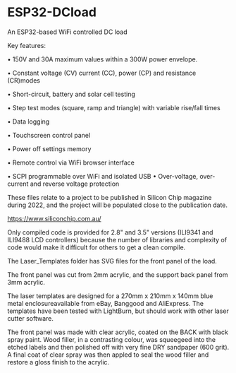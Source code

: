# ESP32-DCload
An ESP32-based WiFi controlled DC load

Key features:

•	150V and 30A maximum values within a 300W power envelope.

•	Constant voltage (CV) current (CC), power (CP) and resistance (CR)modes

•	Short-circuit, battery and solar cell testing

•	Step test modes (square, ramp and triangle) with variable rise/fall times

•	Data logging

•	Touchscreen control panel 

•	Power off settings memory

•	Remote control via WiFi browser interface

•	SCPI programmable over WiFi and isolated USB
•	Over-voltage, over-current and reverse voltage protection

These files relate to a project to be published in Silicon Chip magazine during 2022, and the project will be populated close to the publication date. 

https://www.siliconchip.com.au/ 

Only compiled code is provided for 2.8" and 3.5" versions (ILI9341 and ILI9488 LCD controllers) because the number of libraries and complexity of code would make it difficult for others to get a clean compile.

The Laser_Templates folder has SVG files for the front panel of the load. 

The front panel was cut from 2mm acrylic, and the support back panel from 3mm acrylic.

The laser templates are designed for a 270mm x 210mm x 140mm blue metal enclosureavailable from eBay, Banggood and AliExpress. The templates have been tested with LightBurn, but should work with other laser cutter software.

The front panel was made with clear acrylic, coated on the BACK with black spray paint. Wood filler, in a contrasting colour, was squeegeed into the etched labels and then polished off with very fine DRY sandpaper (600 grit). A final coat of clear spray was then appled to seal the wood filler and restore a gloss finish to the acrylic.


